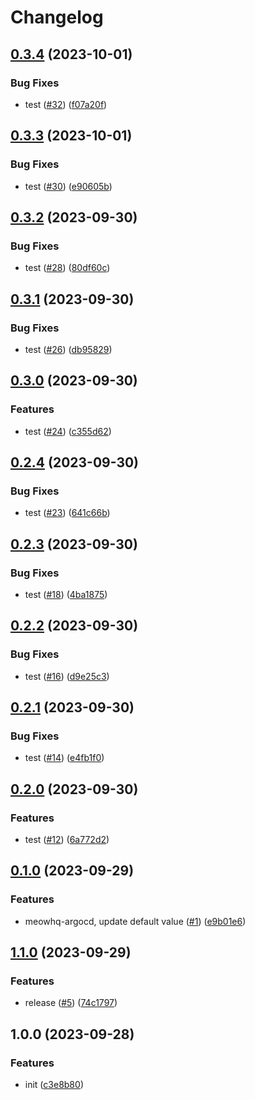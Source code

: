 # Changelog

## [0.3.4](https://github.com/sunggun-yu/meowhq-helm-charts/compare/meowhq-argocd-v0.3.3...meowhq-argocd-v0.3.4) (2023-10-01)


### Bug Fixes

* test ([#32](https://github.com/sunggun-yu/meowhq-helm-charts/issues/32)) ([f07a20f](https://github.com/sunggun-yu/meowhq-helm-charts/commit/f07a20f23b3795556adffbbbabf21ef39ebf7af5))

## [0.3.3](https://github.com/sunggun-yu/meowhq-helm-charts/compare/meowhq-argocd-v0.3.2...meowhq-argocd-v0.3.3) (2023-10-01)


### Bug Fixes

* test ([#30](https://github.com/sunggun-yu/meowhq-helm-charts/issues/30)) ([e90605b](https://github.com/sunggun-yu/meowhq-helm-charts/commit/e90605b2c01c975804421642a5ce0cd3420c22ac))

## [0.3.2](https://github.com/sunggun-yu/meowhq-helm-charts/compare/meowhq-argocd-v0.3.1...meowhq-argocd-v0.3.2) (2023-09-30)


### Bug Fixes

* test ([#28](https://github.com/sunggun-yu/meowhq-helm-charts/issues/28)) ([80df60c](https://github.com/sunggun-yu/meowhq-helm-charts/commit/80df60cd278860834bf94a366b68f19fb6b15423))

## [0.3.1](https://github.com/sunggun-yu/meowhq-helm-charts/compare/meowhq-argocd-v0.3.0...meowhq-argocd-v0.3.1) (2023-09-30)


### Bug Fixes

* test ([#26](https://github.com/sunggun-yu/meowhq-helm-charts/issues/26)) ([db95829](https://github.com/sunggun-yu/meowhq-helm-charts/commit/db9582908e5a5474af0ea990d08fe2f6eb4afeba))

## [0.3.0](https://github.com/sunggun-yu/meowhq-helm-charts/compare/meowhq-argocd-v0.2.4...meowhq-argocd-v0.3.0) (2023-09-30)


### Features

* test ([#24](https://github.com/sunggun-yu/meowhq-helm-charts/issues/24)) ([c355d62](https://github.com/sunggun-yu/meowhq-helm-charts/commit/c355d6201c03bc475b2776e4827618399854cd65))

## [0.2.4](https://github.com/sunggun-yu/meowhq-helm-charts/compare/meowhq-argocd-v0.2.3...meowhq-argocd-v0.2.4) (2023-09-30)


### Bug Fixes

* test ([#23](https://github.com/sunggun-yu/meowhq-helm-charts/issues/23)) ([641c66b](https://github.com/sunggun-yu/meowhq-helm-charts/commit/641c66b5b8451ec59cbd2e443884cfc059998001))

## [0.2.3](https://github.com/sunggun-yu/meowhq-helm-charts/compare/meowhq-argocd-v0.2.2...meowhq-argocd-v0.2.3) (2023-09-30)


### Bug Fixes

* test ([#18](https://github.com/sunggun-yu/meowhq-helm-charts/issues/18)) ([4ba1875](https://github.com/sunggun-yu/meowhq-helm-charts/commit/4ba18757920fbf343ac375b5f81b9edb1acaab3d))

## [0.2.2](https://github.com/sunggun-yu/meowhq-helm-charts/compare/meowhq-argocd-v0.2.1...meowhq-argocd-v0.2.2) (2023-09-30)


### Bug Fixes

* test ([#16](https://github.com/sunggun-yu/meowhq-helm-charts/issues/16)) ([d9e25c3](https://github.com/sunggun-yu/meowhq-helm-charts/commit/d9e25c3e917d447fe6f824e6b4fad3c5e5abdc49))

## [0.2.1](https://github.com/sunggun-yu/meowhq-helm-charts/compare/meowhq-argocd-v0.2.0...meowhq-argocd-v0.2.1) (2023-09-30)


### Bug Fixes

* test ([#14](https://github.com/sunggun-yu/meowhq-helm-charts/issues/14)) ([e4fb1f0](https://github.com/sunggun-yu/meowhq-helm-charts/commit/e4fb1f04b6edd5e2a077b369bdeeb2d46265a3d0))

## [0.2.0](https://github.com/sunggun-yu/meowhq-helm-charts/compare/meowhq-argocd-v0.1.0...meowhq-argocd-v0.2.0) (2023-09-30)


### Features

* test ([#12](https://github.com/sunggun-yu/meowhq-helm-charts/issues/12)) ([6a772d2](https://github.com/sunggun-yu/meowhq-helm-charts/commit/6a772d2d7da69f7b731375e39cdab7428cace71c))

## [0.1.0](https://github.com/sunggun-yu/meowhq-helm-charts/compare/meowhq-argocd-v0.0.1...meowhq-argocd-v0.1.0) (2023-09-29)


### Features

* meowhq-argocd, update default value ([#1](https://github.com/sunggun-yu/meowhq-helm-charts/issues/1)) ([e9b01e6](https://github.com/sunggun-yu/meowhq-helm-charts/commit/e9b01e66677eb8d603eeb8374ccfd75308cf4631))

## [1.1.0](https://github.com/sunggun-yu/meowhq-helm-charts/compare/meowhq-argocd-v1.0.0...meowhq-argocd-v1.1.0) (2023-09-29)


### Features

* release ([#5](https://github.com/sunggun-yu/meowhq-helm-charts/issues/5)) ([74c1797](https://github.com/sunggun-yu/meowhq-helm-charts/commit/74c17974048fc47332dc789a1e794ac0bf3b64c5))

## 1.0.0 (2023-09-28)


### Features

* init ([c3e8b80](https://github.com/sunggun-yu/meowhq-helm-charts/commit/c3e8b80c6ae422e84eabf518e7466e43c2947dd0))
